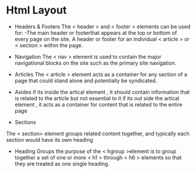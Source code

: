 # Html Layout

* Headers & Footers 
The < header > and < footer > elements can be used for:
-The main header or footerthat appears at the top or bottom of every page on the site.
 A header or footer for an individual < article > or < section >  within the page.


 * Navigation 
 The < nav > element is used to contain the major navigational blocks on the site such as the primary site navigation.

* Articles 
The < article > element acts as a container for any section of a page that could stand alone and potentially be syndicated.

* Asides 
if its inside the artical element , it should contain information that is related to the article but not essential to it 
if its out side the artical element , it acts as a container for content that is related to the entire page

* Sections 

The < section> element groups related content together, and typically each section would have its own heading

* Heading Groups
 the purpose of the < hgroup >element is to group together a set of one or more < h1 > through < h6 > elements so that they are
treated as one single heading.
 
 